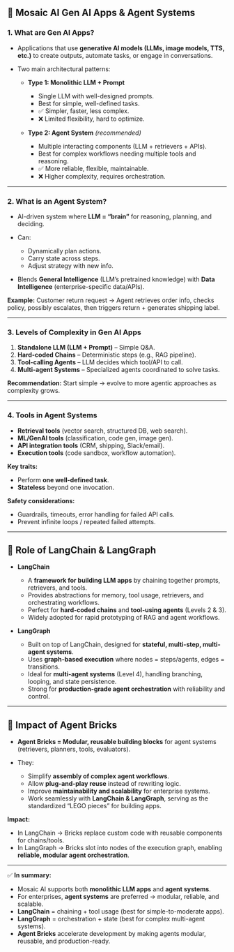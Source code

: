 ## 📝 Mosaic AI Gen AI Apps & Agent Systems

### 1. What are Gen AI Apps?

* Applications that use **generative AI models (LLMs, image models, TTS, etc.)** to create outputs, automate tasks, or engage in conversations.
* Two main architectural patterns:

  * **Type 1: Monolithic LLM + Prompt**

    * Single LLM with well-designed prompts.
    * Best for simple, well-defined tasks.
    * ✅ Simpler, faster, less complex.
    * ❌ Limited flexibility, hard to optimize.
  * **Type 2: Agent System** *(recommended)*

    * Multiple interacting components (LLM + retrievers + APIs).
    * Best for complex workflows needing multiple tools and reasoning.
    * ✅ More reliable, flexible, maintainable.
    * ❌ Higher complexity, requires orchestration.

---

### 2. What is an Agent System?

* AI-driven system where **LLM = “brain”** for reasoning, planning, and deciding.
* Can:

  * Dynamically plan actions.
  * Carry state across steps.
  * Adjust strategy with new info.
* Blends **General Intelligence** (LLM’s pretrained knowledge) with **Data Intelligence** (enterprise-specific data/APIs).

**Example:**
Customer return request → Agent retrieves order info, checks policy, possibly escalates, then triggers return + generates shipping label.

---

### 3. Levels of Complexity in Gen AI Apps

1. **Standalone LLM (LLM + Prompt)** – Simple Q\&A.
2. **Hard-coded Chains** – Deterministic steps (e.g., RAG pipeline).
3. **Tool-calling Agents** – LLM decides which tool/API to call.
4. **Multi-agent Systems** – Specialized agents coordinated to solve tasks.

**Recommendation:** Start simple → evolve to more agentic approaches as complexity grows.

---

### 4. Tools in Agent Systems

* **Retrieval tools** (vector search, structured DB, web search).
* **ML/GenAI tools** (classification, code gen, image gen).
* **API integration tools** (CRM, shipping, Slack/email).
* **Execution tools** (code sandbox, workflow automation).

**Key traits:**

* Perform **one well-defined task**.
* **Stateless** beyond one invocation.

**Safety considerations:**

* Guardrails, timeouts, error handling for failed API calls.
* Prevent infinite loops / repeated failed attempts.

---

## 🔗 Role of LangChain & LangGraph

* **LangChain**

  * A **framework for building LLM apps** by chaining together prompts, retrievers, and tools.
  * Provides abstractions for memory, tool usage, retrievers, and orchestrating workflows.
  * Perfect for **hard-coded chains** and **tool-using agents** (Levels 2 & 3).
  * Widely adopted for rapid prototyping of RAG and agent workflows.

* **LangGraph**

  * Built on top of LangChain, designed for **stateful, multi-step, multi-agent systems**.
  * Uses **graph-based execution** where nodes = steps/agents, edges = transitions.
  * Ideal for **multi-agent systems** (Level 4), handling branching, looping, and state persistence.
  * Strong for **production-grade agent orchestration** with reliability and control.

---

## 🧩 Impact of Agent Bricks

* **Agent Bricks = Modular, reusable building blocks** for agent systems (retrievers, planners, tools, evaluators).
* They:

  * Simplify **assembly of complex agent workflows**.
  * Allow **plug-and-play reuse** instead of rewriting logic.
  * Improve **maintainability and scalability** for enterprise systems.
  * Work seamlessly with **LangChain & LangGraph**, serving as the standardized “LEGO pieces” for building apps.

**Impact:**

* In LangChain → Bricks replace custom code with reusable components for chains/tools.
* In LangGraph → Bricks slot into nodes of the execution graph, enabling **reliable, modular agent orchestration**.

---

✅ **In summary:**

* Mosaic AI supports both **monolithic LLM apps** and **agent systems**.
* For enterprises, **agent systems** are preferred → modular, reliable, and scalable.
* **LangChain** = chaining + tool usage (best for simple-to-moderate apps).
* **LangGraph** = orchestration + state (best for complex multi-agent systems).
* **Agent Bricks** accelerate development by making agents modular, reusable, and production-ready.


